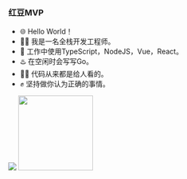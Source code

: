 ### 红豆MVP

- 🌐 Hello World！
- 🧑‍💻 我是一名全栈开发工程师。
- 💼 工作中使用TypeScript，NodeJS，Vue，React。
- ♨️ 在空闲时会写写Go。
- 🧑‍💻 代码从来都是给人看的。
- ✊ 坚持做你认为正确的事情。

<img src="https://i0.hdslb.com/bfs/face/113c44c3d22704b2a209aecd3651547620bdfe3a.jpg@150w_150h.jpg" /> <img height="150px" src="https://github-readme-stats.vercel.app/api/top-langs/?username=yuhang1130&hide_title=false&hide_border=true&layout=compact&bg_color=0,73FA79,73FDFF,D783FF&theme=graywhite&locale=en" />
